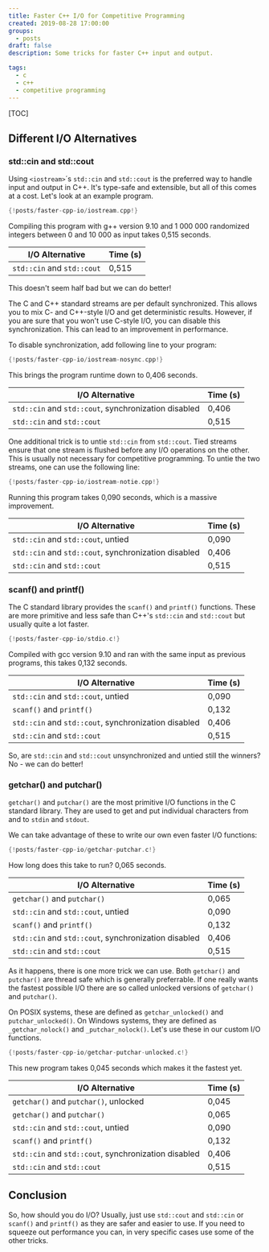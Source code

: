```yaml
---
title: Faster C++ I/O for Competitive Programming
created: 2019-08-28 17:00:00
groups:
  - posts
draft: false
description: Some tricks for faster C++ input and output.

tags:
  - c
  - c++
  - competitive programming
---
```


[TOC]

## Different I/O Alternatives

### std::cin and std::cout

Using `<iostream>`´s `std::cin` and `std::cout` is the preferred way to handle
input and output in C++. It's type-safe and extensible, but all of this comes
at a cost. Let's look at an example program.

```cpp
{!posts/faster-cpp-io/iostream.cpp!}
```

Compiling this program with g++ version 9.10 and 1 000 000 randomized integers
between 0 and 10 000 as input takes 0,515 seconds.

I/O Alternative                                      | Time (s)
---------------------------------------------------- | --------
`std::cin` and `std::cout`                           | 0,515

This doesn't seem half bad but we can do better!

The C and C++ standard streams are per default synchronized. This allows you to
mix C- and C++-style I/O and get deterministic results. However, if you are
sure that you won't use C-style I/O, you can disable this synchronization. This
can lead to an improvement in performance.

To disable synchronization, add following line to your program:

```cpp hl_lines="5"
{!posts/faster-cpp-io/iostream-nosync.cpp!}
```

This brings the program runtime down to 0,406 seconds.

I/O Alternative                                      | Time (s)
---------------------------------------------------- | --------
`std::cin` and `std::cout`, synchronization disabled | 0,406
`std::cin` and `std::cout`                           | 0,515

One additional trick is to untie `std::cin` from `std::cout`. Tied streams
ensure that one stream is flushed before any I/O operations on the other.
This is usually not necessary for competitive programming. To untie the two
streams, one can use the following line:

```cpp hl_lines="6"
{!posts/faster-cpp-io/iostream-notie.cpp!}
```

Running this program takes 0,090 seconds, which is a massive improvement.

I/O Alternative                                      | Time (s)
---------------------------------------------------- | --------
`std::cin` and `std::cout`, untied                   | 0,090
`std::cin` and `std::cout`, synchronization disabled | 0,406
`std::cin` and `std::cout`                           | 0,515

### scanf() and printf()

The C standard library provides the `scanf()` and
`printf()` functions. These are more primitive and less
safe than C++'s `std::cin` and `std::cout` but usually quite a lot faster.

```c
{!posts/faster-cpp-io/stdio.c!}
```

Compiled with gcc version 9.10 and ran with the same input as previous
programs, this takes 0,132 seconds.

I/O Alternative                                      | Time (s)
---------------------------------------------------- | --------
`std::cin` and `std::cout`, untied                   | 0,090
`scanf()` and `printf()`                             | 0,132
`std::cin` and `std::cout`, synchronization disabled | 0,406
`std::cin` and `std::cout`                           | 0,515

So, are `std::cin` and `std::cout` unsynchronized and untied still the winners?
No - we can do better!

### getchar() and putchar()

`getchar()` and `putchar()` are the most primitive I/O functions in the C
standard library. They are used to get and put individual characters from and
to `stdin` and `stdout`.

We can take advantage of these to write our own even faster I/O functions:

```c
{!posts/faster-cpp-io/getchar-putchar.c!}
```

How long does this take to run? 0,065 seconds.

I/O Alternative                                      | Time (s)
---------------------------------------------------- | --------
`getchar()` and `putchar()`                          | 0,065
`std::cin` and `std::cout`, untied                   | 0,090
`scanf()` and `printf()`                             | 0,132
`std::cin` and `std::cout`, synchronization disabled | 0,406
`std::cin` and `std::cout`                           | 0,515

As it happens, there is one more trick we can use. Both `getchar()` and
`putchar()` are thread safe which is generally preferrable. If one really wants
the fastest possible I/O there are so called unlocked versions of `getchar()`
and `putchar()`.

On POSIX systems, these are defined as `getchar_unlocked()` and
`putchar_unlocked()`. On Windows systems, they are defined as
`_getchar_nolock()` and `_putchar_nolock()`. Let's use these in our custom I/O
functions.

```c
{!posts/faster-cpp-io/getchar-putchar-unlocked.c!}
```

This new program takes 0,045 seconds which makes it the fastest yet.

I/O Alternative                                      | Time (s)
---------------------------------------------------- | --------
`getchar()` and `putchar()`, unlocked                | 0,045
`getchar()` and `putchar()`                          | 0,065
`std::cin` and `std::cout`, untied                   | 0,090
`scanf()` and `printf()`                             | 0,132
`std::cin` and `std::cout`, synchronization disabled | 0,406
`std::cin` and `std::cout`                           | 0,515

## Conclusion

So, how should you do I/O? Usually, just use `std::cout` and `std::cin` or
`scanf()` and `printf()` as they are safer and easier to use. If you need to
squeeze out performance you can, in very specific cases use some of the other
tricks.
